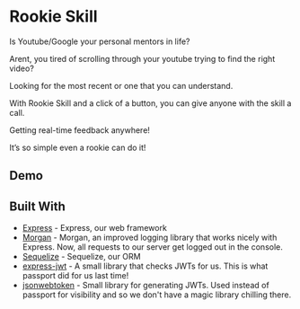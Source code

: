 # Rookie Skill


Is Youtube/Google your personal mentors in life?

Arent, you tired of scrolling through your youtube trying to find the right video?

Looking for the most recent or one that you can understand.

With Rookie Skill and a click of a button, you can give anyone with the skill a call. 

Getting real-time feedback anywhere!

It’s so simple even a rookie can do it!

## Demo


## Built With

* [Express](https://expressjs.com/) - Express, our web framework
* [Morgan](https://www.npmjs.com/package/morgan) - Morgan, an improved logging library that works nicely with Express. Now, all requests to our server get logged out in the console. 
* [Sequelize](https://sequelize.org/) - Sequelize, our ORM
* [express-jwt](https://www.npmjs.com/package/express-jwt) - A small library that checks JWTs for us. This is what passport did for us last time!
* [jsonwebtoken](https://www.npmjs.com/package/jsonwebtoken) - Small library for generating JWTs. Used instead of passport for visibility and so we don't have a magic library chilling there.


